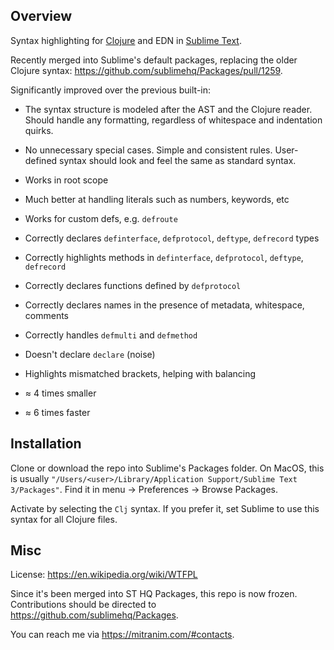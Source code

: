 ## Overview

Syntax highlighting for [Clojure](https://clojure.org) and EDN in [Sublime
Text](https://www.sublimetext.com).

Recently merged into Sublime's default packages, replacing the older Clojure syntax: https://github.com/sublimehq/Packages/pull/1259.

Significantly improved over the previous built-in:

  * The syntax structure is modeled after the AST and the Clojure reader. Should
    handle any formatting, regardless of whitespace and indentation quirks.

  * No unnecessary special cases. Simple and consistent rules. User-defined
    syntax should look and feel the same as standard syntax.

  * Works in root scope

  * Much better at handling literals such as numbers, keywords, etc

  * Works for custom defs, e.g. `defroute`

  * Correctly declares `definterface`, `defprotocol`, `deftype`, `defrecord` types

  * Correctly highlights methods in `definterface`, `defprotocol`, `deftype`, `defrecord`

  * Correctly declares functions defined by `defprotocol`

  * Correctly declares names in the presence of metadata, whitespace, comments

  * Correctly handles `defmulti` and `defmethod`

  * Doesn't declare `declare` (noise)

  * Highlights mismatched brackets, helping with balancing

  * ≈ 4 times smaller

  * ≈ 6 times faster

## Installation

Clone or download the repo into Sublime's Packages folder. On MacOS, this is
usually `"/Users/<user>/Library/Application Support/Sublime Text 3/Packages"`.
Find it in menu → Preferences → Browse Packages.

Activate by selecting the `Clj` syntax. If you prefer it, set Sublime to use
this syntax for all Clojure files.

## Misc

License: https://en.wikipedia.org/wiki/WTFPL

Since it's been merged into ST HQ Packages, this repo is now frozen. Contributions should be directed to https://github.com/sublimehq/Packages.

You can reach me via https://mitranim.com/#contacts.
